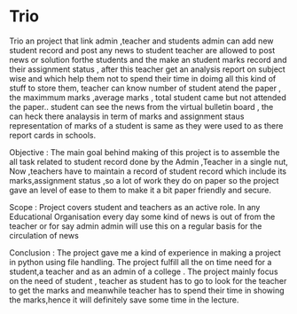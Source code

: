 # Trio
Trio an project that link admin ,teacher and students
admin can add  new student record and post any news to student
teacher are allowed to post news  or solution forthe students and the make an student marks record and their assignment status ,
after this teacher get an analysis report on subject wise and which help them not to spend their time in doimg all this kind of stuff to store them, 
teacher can know number of student atend the paper , the maximmum marks ,average marks , total student came but not attended the paper..
student can see the news from the virtual bulletin board , the can heck there analaysis in term of marks and assignment staus 
representation of marks of a student is same as they were used to as  there report cards in schools.

Objective :
The main goal behind making of this project is to
assemble the all task related to student record done by
the Admin ,Teacher in a single nut, Now ,teachers have
to maintain a record of student record which include its
marks,assignment status ,so a lot of work they do on
paper so the project gave an level of ease to them to
make it a bit paper friendly and secure.

Scope :
Project covers student and teachers as an active role.
In any Educational Organisation every day some kind of news
is out of from the teacher or for say admin admin will use this
on a regular basis for the circulation of news

Conclusion : 
The project gave me a kind of experience in making a project
in python using file handling.
The project fulfill all the on time need for a student,a teacher
and as an admin of a college .
The project mainly focus on the need of student , teacher as
student has to go to look for the teacher to get the marks and
meanwhile teacher has to spend their time in showing the
marks,hence it will definitely save some time in the lecture. 
 
